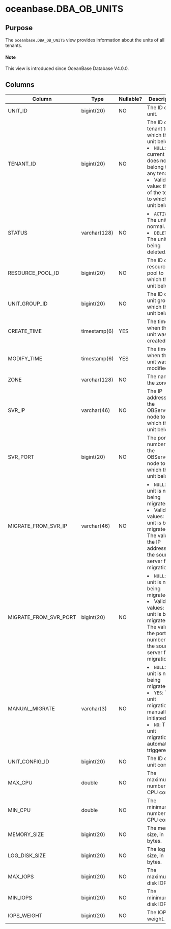 # oceanbase.DBA_OB_UNITS

## Purpose

The `oceanbase.DBA_OB_UNITS` view provides information about the units of all tenants.

<main id="notice" type='explain'>
  <h4>Note</h4>
  <p>This view is introduced since OceanBase Database V4.0.0. </p>
</main>

## Columns

| Column | Type | Nullable? | Description |
|-----------------------|--------------|------------|--------------------|
| UNIT_ID | bigint(20) | NO | The ID of the unit. |
| TENANT_ID | bigint(20) | NO | The ID of the tenant to which the unit belongs. <li> `NULL`: The current unit does not belong to any tenant.   <li> Valid value: the ID of the tenant to which the unit belongs. |
| STATUS | varchar(128) | NO | <li> `ACTIVE`: The unit is normal.   <li> `DELETING`: The unit is being deleted. |
| RESOURCE_POOL_ID | bigint(20) | NO | The ID of the resource pool to which the unit belongs. |
| UNIT_GROUP_ID | bigint(20) | NO | The ID of the unit group to which the unit belongs. |
| CREATE_TIME | timestamp(6) | YES | The time when the unit was created. |
| MODIFY_TIME | timestamp(6) | YES | The time when the unit was modified. |
| ZONE | varchar(128) | NO | The name of the zone. |
| SVR_IP | varchar(46) | NO | The IP address of the OBServer node to which the unit belongs. |
| SVR_PORT | bigint(20) | NO | The port number of the OBServer node to which the unit belongs. |
| MIGRATE_FROM_SVR_IP | varchar(46) | NO | <li> `NULL`: The unit is not being migrated.   <li> Valid values: The unit is being migrated. The value is the IP address of the source server for migration. |
| MIGRATE_FROM_SVR_PORT | bigint(20) | NO | <li> `NULL`: The unit is not being migrated.   <li> Valid values: The unit is being migrated. The value is the port number of the source server for migration. |
| MANUAL_MIGRATE | varchar(3) | NO | <li> `NULL`: The unit is not being migrated.   <li> `YES`: The unit migration is manually initiated.   <li> `NO`: The unit migration is automatically triggered. |
| UNIT_CONFIG_ID | bigint(20) | NO | The ID of the unit config. |
| MAX_CPU | double | NO | The maximum number of CPU cores. |
| MIN_CPU | double | NO | The minimum number of CPU cores. |
| MEMORY_SIZE | bigint(20) | NO | The memory size, in bytes. |
| LOG_DISK_SIZE | bigint(20) | NO | The log disk size, in bytes. |
| MAX_IOPS | bigint(20) | NO | The maximum disk IOPS. |
| MIN_IOPS | bigint(20) | NO | The minimum disk IOPS. |
| IOPS_WEIGHT | bigint(20) | NO | The IOPS weight. |
